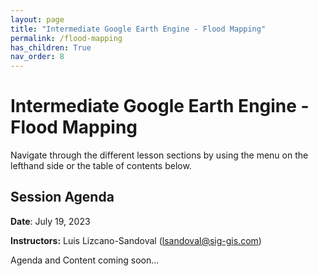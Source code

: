 ```yaml
---
layout: page
title: "Intermediate Google Earth Engine - Flood Mapping"
permalink: /flood-mapping
has_children: True
nav_order: 8
---
```


# Intermediate Google Earth Engine - Flood Mapping

Navigate through the different lesson sections by using the menu on the lefthand side or the table of contents below.

## Session Agenda

**Date**: July 19, 2023

**Instructors:** Luis Lizcano-Sandoval (lsandoval@sig-gis.com)

Agenda and Content coming soon...
